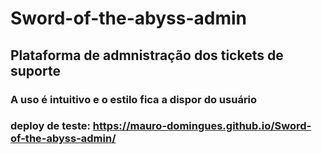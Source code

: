 ﻿# Sword-of-the-abyss-admin

<h2>Plataforma de admnistração dos tickets de suporte</h2> 
<h3>A uso é intuitivo e o estilo fica a dispor do usuário<h3>

deploy de teste: https://mauro-domingues.github.io/Sword-of-the-abyss-admin/
